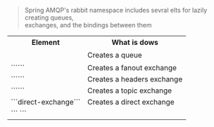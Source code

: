 > Spring AMQP's rabbit namespace includes sevral elts for lazily creating queues,  
exchanges, and the bindings between them  

<table>
  <tr>
    <th>Element</th><th>What is dows</th>
  </tr>
  <tr>
    <td><pre><queue></pre></td>
    <td>Creates a queue</td>
  </tr>
  <tr>
    <td>```<fanout-exchange>```</td>
    <td>Creates a fanout exchange</td>
  </tr>  
  <tr>
    <td>```<header-exchange>```</td>
    <td>Creates a headers exchange</td>
  </tr>
  <tr>
    <td>```<topic-exchange>```</td>
    <td>Creates a topic exchange</td>
  </tr>
  <tr>
    <td>```direct-exchange```</td>
    <td>Creates a direct exchange</td>
  </tr>  
  <tr>
    <td>```<bindings> <binding/> </bindings>```</td>
    <td></td>
  </tr>    

</table>
